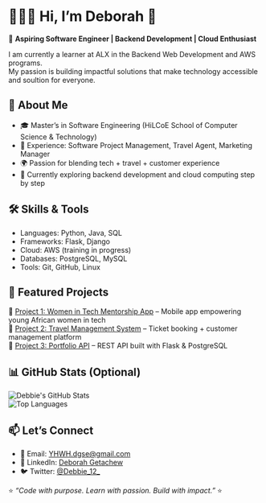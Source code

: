 # 👩🏾‍💻 Hi, I’m Deborah 👋

🌟 **Aspiring Software Engineer | Backend Development | Cloud Enthusiast**  

I am currently a learner at ALX in the Backend Web Development and AWS programs.  
My passion is building impactful solutions that make technology accessible and soultion for everyone.  


## 🚀 About Me
- 🎓 Master’s in Software Engineering (HiLCoE School of Computer Science & Technology)  
- 💼 Experience: Software Project Management, Travel Agent, Marketing Manager  
- 🌍 Passion for blending tech + travel + customer experience  
- 📖 Currently exploring backend development and cloud computing step by step  


## 🛠 Skills & Tools
- Languages: Python, Java, SQL  
- Frameworks: Flask, Django  
- Cloud: AWS (training in progress)  
- Databases: PostgreSQL, MySQL  
- Tools: Git, GitHub, Linux  



## 🌟 Featured Projects
🔹 [Project 1: Women in Tech Mentorship App](#) – Mobile app empowering young African women in tech  
🔹 [Project 2: Travel Management System](#) – Ticket booking + customer management platform  
🔹 [Project 3: Portfolio API](#) – REST API built with Flask & PostgreSQL  



## 📊 GitHub Stats (Optional)
![Debbie's GitHub Stats](https://github-readme-stats.vercel.app/api?username=Debbie-G-12&show_icons=true&theme=radical)  
![Top Languages](https://github-readme-stats.vercel.app/api/top-langs/?username=Debbie-G-12&layout=compact&theme=radical)  


## 📫 Let’s Connect
- 📧 Email: YHWH.dgse@gmail.com  
- 💼 LinkedIn: [Deborah Getachew](https://www.linkedin.com/in/deborah-getachew-6121a1157)  
- 🐦 Twitter: [@Debbie_12_](https://twitter.com/)  

⭐️ *“Code with purpose. Learn with passion. Build with impact.”* ⭐️
